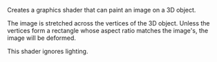 Creates a graphics shader that can paint an image on a 3D object.

The image is stretched across the vertices of the 3D object. Unless the vertices form a rectangle whose aspect ratio matches the image's, the image will be deformed.

This shader ignores lighting.
